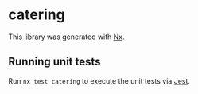 # catering

This library was generated with [Nx](https://nx.dev).

## Running unit tests

Run `nx test catering` to execute the unit tests via [Jest](https://jestjs.io).
